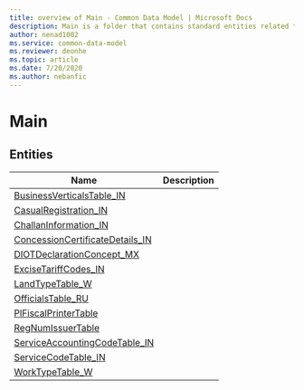 ```yaml
---
title: overview of Main - Common Data Model | Microsoft Docs
description: Main is a folder that contains standard entities related to the Common Data Model.
author: nenad1002
ms.service: common-data-model
ms.reviewer: deonhe
ms.topic: article
ms.date: 7/20/2020
ms.author: nebanfic
---
```


# Main


## Entities

|Name|Description|
|---|---|
|[BusinessVerticalsTable_IN](BusinessVerticalsTable_IN.md)||
|[CasualRegistration_IN](CasualRegistration_IN.md)||
|[ChallanInformation_IN](ChallanInformation_IN.md)||
|[ConcessionCertificateDetails_IN](ConcessionCertificateDetails_IN.md)||
|[DIOTDeclarationConcept_MX](DIOTDeclarationConcept_MX.md)||
|[ExciseTariffCodes_IN](ExciseTariffCodes_IN.md)||
|[LandTypeTable_W](LandTypeTable_W.md)||
|[OfficialsTable_RU](OfficialsTable_RU.md)||
|[PlFiscalPrinterTable](PlFiscalPrinterTable.md)||
|[RegNumIssuerTable](RegNumIssuerTable.md)||
|[ServiceAccountingCodeTable_IN](ServiceAccountingCodeTable_IN.md)||
|[ServiceCodeTable_IN](ServiceCodeTable_IN.md)||
|[WorkTypeTable_W](WorkTypeTable_W.md)||
